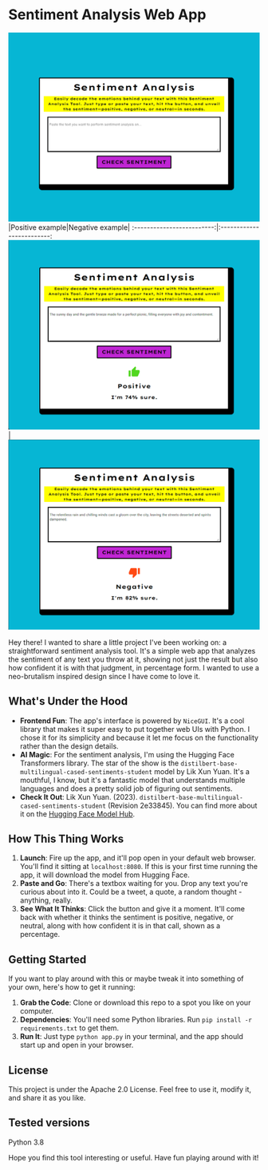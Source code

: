 # Sentiment Analysis Web App

![Sentiment Analysis Web App UI screenshot](sample_images/webApp_ui_example.png)
|Positive example|Negative example|
:-------------------------:|:-------------------------:
![positive screenshot](sample_images/webApp_ui_positive.png)  |  ![negative screenshot](sample_images/webApp_ui_negative.png)

Hey there! I wanted to share a little project I've been working on: a straightforward sentiment analysis tool. It's a simple web app that analyzes the sentiment of any text you throw at it, showing not just the result but also how confident it is with that judgment, in percentage form. I wanted to use a neo-brutalism inspired design since I have come to love it.

## What's Under the Hood

- **Frontend Fun**: The app's interface is powered by `NiceGUI`. It's a cool library that makes it super easy to put together web UIs with Python. I chose it for its simplicity and because it let me focus on the functionality rather than the design details.
- **AI Magic**: For the sentiment analysis, I'm using the Hugging Face Transformers library. The star of the show is the `distilbert-base-multilingual-cased-sentiments-student` model by Lik Xun Yuan. It's a mouthful, I know, but it's a fantastic model that understands multiple languages and does a pretty solid job of figuring out sentiments.
- **Check It Out**: Lik Xun Yuan. (2023). `distilbert-base-multilingual-cased-sentiments-student` (Revision 2e33845). You can find more about it on the [Hugging Face Model Hub](https://huggingface.co/lxyuan/distilbert-base-multilingual-cased-sentiments-student).

## How This Thing Works

1. **Launch**: Fire up the app, and it'll pop open in your default web browser. You'll find it sitting at `localhost:8080`. If this is your first time running the app, it will download the model from Hugging Face.
2. **Paste and Go**: There's a textbox waiting for you. Drop any text you're curious about into it. Could be a tweet, a quote, a random thought - anything, really.
3. **See What It Thinks**: Click the button and give it a moment. It'll come back with whether it thinks the sentiment is positive, negative, or neutral, along with how confident it is in that call, shown as a percentage.

## Getting Started

If you want to play around with this or maybe tweak it into something of your own, here's how to get it running:

1. **Grab the Code**: Clone or download this repo to a spot you like on your computer.
2. **Dependencies**: You'll need some Python libraries. Run `pip install -r requirements.txt` to get them.
3. **Run It**: Just type `python app.py` in your terminal, and the app should start up and open in your browser.

## License

This project is under the Apache 2.0 License. Feel free to use it, modify it, and share it as you like.

## Tested versions
Python 3.8

Hope you find this tool interesting or useful. Have fun playing around with it!
